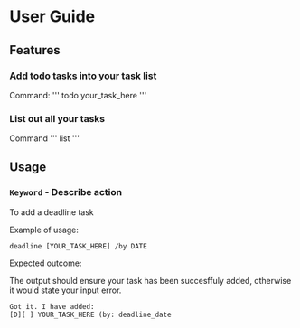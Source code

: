 # User Guide

## Features 

### Add todo tasks into your task list

Command: 
'''
todo your_task_here
'''

### List out all your tasks

Command
'''
list
'''

## Usage

### `Keyword` - Describe action

To add a deadline task

Example of usage: 

`deadline [YOUR_TASK_HERE] /by DATE`

Expected outcome:

The output should ensure your task has been succesffuly added, otherwise it would state your input error.

```
Got it. I have added:
[D][ ] YOUR_TASK_HERE (by: deadline_date
```
